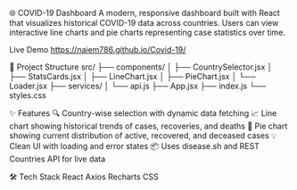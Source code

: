 🌐 COVID-19 Dashboard
A modern, responsive dashboard built with React that visualizes historical COVID-19 data across countries. Users can view interactive line charts and pie charts representing case statistics over time.

Live Demo
https://naiem786.github.io/Covid-19/

📁 Project Structure
src/
  ├── components/
  │     ├── CountrySelector.jsx
  │     ├── StatsCards.jsx
  │     ├── LineChart.jsx
  │     ├── PieChart.jsx
  │     └── Loader.jsx
  ├── services/
  │     └── api.js
  ├── App.jsx
  ├── index.js
  └── styles.css

✨ Features
  🔍 Country-wise selection with dynamic data fetching
  📈 Line chart showing historical trends of cases, recoveries, and deaths
  🥧 Pie chart showing current distribution of active, recovered, and deceased cases
  💡 Clean UI with loading and error states
  📦 Uses disease.sh and REST Countries API for live data

🛠️ Tech Stack
  React
  Axios
  Recharts
  CSS
